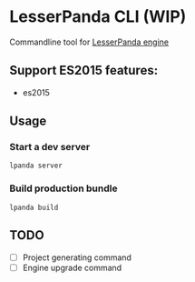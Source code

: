# LesserPanda CLI (WIP)

Commandline tool for [LesserPanda engine](https://github.com/pixelpicosean/lesser-panda)

## Support ES2015 features:

- es2015

## Usage

### Start a dev server

`lpanda server`

### Build production bundle

`lpanda build`

## TODO

- [ ] Project generating command
- [ ] Engine upgrade command

